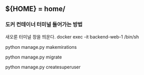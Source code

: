 ## ${HOME} = home/<user>

### 도커 컨테이너 터미널 들어가는 방법
새오룬 터미널 창을 띄운다.
docker exec -it backend-web-1 /bin/sh
<!-- docker exec -it <컨테이너_이름> /bin/sh -->
<!-- ls,pwd 써서 위치 어딘지 파악해보기(생략해도 됨) -->

python manage.py makemirations
<!-- 로컬에서 하고 빌드했다면 생략 가능 -->

python manage.py migrate
<!-- models.py,settings.py 수정이 있을떈 도커컨테이너 터미널로 들어가서 실행해 줘야함 -->
<!-- 도커를 재시작했거나, docker-compose down을 했을떄도 실행 해야함  -->

python manage.py createsuperuser
<!-- 도커를 재시작했거나, docker-compose down을 했다면 실행 해야함  -->



